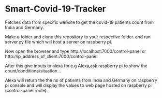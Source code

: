 # Smart-Covid-19-Tracker
Fetches data from specific website to get the covid-19 patients count from India and Germany.

Make a folder and clone this repository to your respective folder.
and run server.py file which will host a server on raspberry pi.

Now open the browser and type http://localhost:7000/control-panel or http://ip_address_of_client:7000/control-panel

After this give inputs to alexa for.e.g Alexa,ask raspberry pi to show the count/conditions/situation...

Alexa will return the the no of patients from India and Germany on raspberry pi console and will display the values to web page hosted
on raspberry pi (control-panel route).
